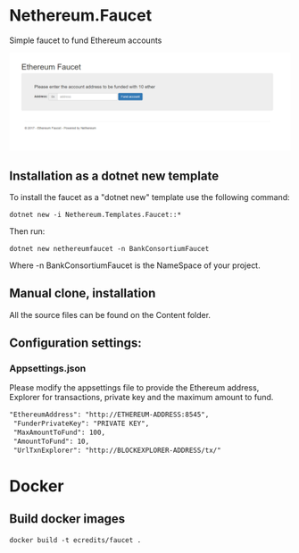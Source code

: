 # Nethereum.Faucet

Simple faucet to fund Ethereum accounts

![Faucet demo](Content/faucet.png "Faucet demo")

## Installation as a dotnet new template
To install the faucet as a "dotnet new" template use the following command:

```
dotnet new -i Nethereum.Templates.Faucet::*
```

Then run:

```
dotnet new nethereumfaucet -n BankConsortiumFaucet
```

Where -n BankConsortiumFaucet is the NameSpace of your project.

## Manual clone, installation
All the source files can be found on the Content folder.

## Configuration settings:
### Appsettings.json

Please modify the appsettings file to provide the Ethereum address, Explorer for transactions, private key and the maximum amount to fund.
```
"EthereumAddress": "http://ETHEREUM-ADDRESS:8545",
 "FunderPrivateKey": "PRIVATE KEY",
 "MaxAmountToFund": 100,
 "AmountToFund": 10,
 "UrlTxnExplorer": "http://BLOCKEXPLORER-ADDRESS/tx/"
```

# Docker

## Build docker images

```
docker build -t ecredits/faucet .
```